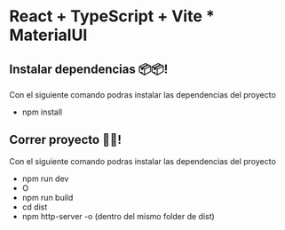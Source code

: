 # React + TypeScript + Vite * MaterialUI

## Instalar dependencias  📦📦!

Con el siguiente comando podras instalar las dependencias del proyecto

- npm install

## Correr proyecto  🚀🚀!

Con el siguiente comando podras instalar las dependencias del proyecto

- npm run dev
- O
- npm run build
- cd dist
- npm http-server -o (dentro del mismo folder de dist)


